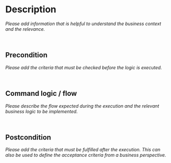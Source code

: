 # Description
*Please add information that is helpful to understand the business context and the relevance.*

<br />

## Precondition
*Please add the criteria that must be checked before the logic is executed.*

<br />

## Command logic / flow
*Please describe the flow expected during the execution and the relevant business logic to be implemented.*

<br />

## Postcondition
*Please add the criteria that must be fulfilled after the execution. This can also be used to define the acceptance criteria from a business perspective.*

<br />